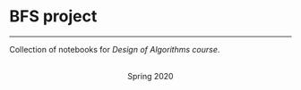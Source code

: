 # BFS project 
*** 
Collection of notebooks for *Design of Algorithms course*.

<br>

<center>Spring 2020</center>
